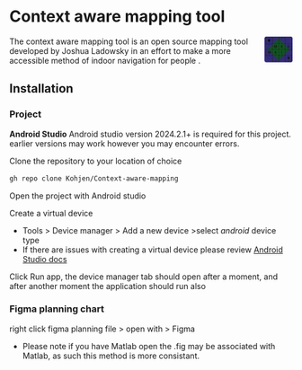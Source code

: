 # Context aware mapping tool
<img src="https://github.com/Kohjen/Context-aware-mapping/blob/main/Logo.png" width=10% align=right>

The context aware mapping tool is an open source mapping tool developed by Joshua Ladowsky in an effort to make a more accessible method of indoor navigation for people .





## Installation

### Project
**Android Studio**
Android studio version 2024.2.1+ is required for this project. earlier versions may work however you may encounter errors.

Clone the repository to your location of choice

```bash
gh repo clone Kohjen/Context-aware-mapping
```
Open the project with Android studio

Create a virtual device
- Tools > Device manager > Add a new device >select *android* device type
- If there are issues with creating a virtual device please review [Android Studio docs](https://developer.android.com/studio/run/managing-avds)

Click Run app, the device manager tab should open after a moment, and after another moment the application should run also
### Figma planning chart

right click figma planning file > open with > Figma
- Please note if you have Matlab open the .fig may be associated with Matlab, as such this method is more consistant.
